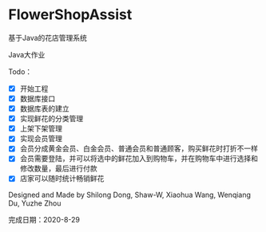 # FlowerShopAssist

基于Java的花店管理系统

Java大作业

Todo：

- [x] 开始工程
- [x] 数据库接口
- [x] 数据库表的建立
- [x] 实现鲜花的分类管理
- [x] 上架下架管理
- [x] 实现会员管理
- [x] 会员分成黄金会员、白金会员、普通会员和普通顾客，购买鲜花时打折不一样
- [x] 会员需要登陆，并可以将选中的鲜花加入到购物车，并在购物车中进行选择和修改数量，最后进行付款
- [x] 店家可以随时统计畅销鲜花

Designed and Made by Shilong Dong, Shaw-W, Xiaohua Wang, Wenqiang Du, Yuzhe Zhou

完成日期：2020-8-29